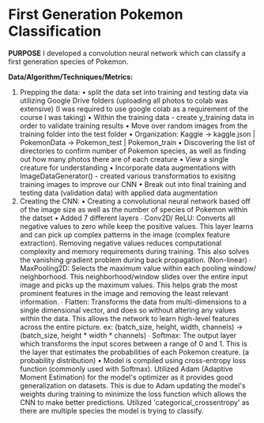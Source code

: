 # First Generation Pokemon Classification
**PURPOSE**
I developed a convolution neural network which can classify a first generation species of Pokemon. 

**Data/Algorithm/Techniques/Metrics:**
1. Prepping the data:
• split the data set into training and testing data via utilizing Google Drive folders (uploading all photos to colab was extensive) (I was required to use google colab as a requirement of the course I was taking)
• Within the training data - create y_training data in order to validate training results
• Move over random images from the training folder into the test folder
• Organization: Kaggle -> kaggle.json | PokemonData -> Pokemon_test | Pokemon_train
• Discovering the list of directories to confirm number of Pokemon species, as well as finding out how many photos there are of each creature
• View a single creature for understanding
• Incorporate data augmentations with ImageDataGenerator() - created various transformatios to exisitng training images to improve our CNN
• Break out into final training and testing data (validation data) with applied data augmentation
2. Creating the CNN:
• Creating a convolutional neural network based off of the image size as well as the number of species of Pokemon within the datset
• Added 7 different layers
∙ Conv2D/ ReLU: Converts all negative values to zero while keep the positive values. This layer learns and can pick up complex patterns in the image (complex feature extraction). Removing negative values reduces computational complexity and memory requirements during training. This also solves the vanishing gradient problem during back propagation. (Non-linear)
∙ MaxPooling2D: Selects the maximum value within each pooling window/ neighborhood. This neighborhood/window slides over the entire input image and picks up the maximum values. This helps grab the most prominent features in the image and removing the least relevant information.
∙ Flatten: Transforms the data from multi-dimensions to a single dimensional vector, and does so without altering any values within the data. This allows the network to learn high-level features across the entire picture.
ex: (batch_size, height, width, channels) -> (batch_size, height * width * channels)
∙ Softmax: The output layer which transforms the input scores between a range of 0 and 1. This is the layer that estimates the probabilities of each Pokemon creature. (a probability distribution)
•  Model is compiled using cross-entropy loss function (commonly used with Softmax). Utilized Adam (Adaptive Moment Estimation) for the model's optimizer as it provides good generalization on datasets. This is due to Adam updating the model's weights during training to minimize the loss function which allows the CNN to make better predictions. Utilized 'categorical_crossentropy' as there are multiple species the model is trying to classify.

